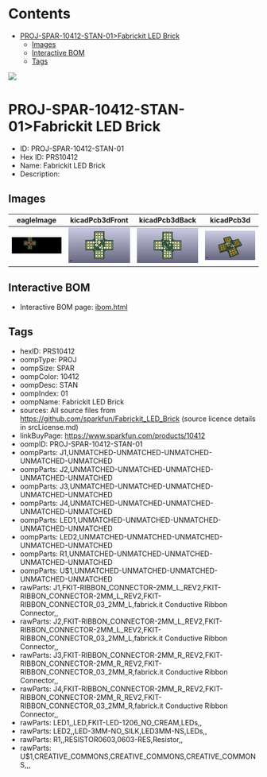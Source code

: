 



Contents
========

* [PROJ-SPAR-10412-STAN-01>Fabrickit LED Brick](#proj-spar-10412-stan-01fabrickit-led-brick)
	* [Images](#images)
	* [Interactive BOM](#interactive-bom)
	* [Tags](#tags)
  
![][im]
# PROJ-SPAR-10412-STAN-01>Fabrickit LED Brick

- ID: PROJ-SPAR-10412-STAN-01
- Hex ID: PRS10412
- Name: Fabrickit LED Brick
- Description: 

## Images
  
  

|eagleImage|kicadPcb3dFront|kicadPcb3dBack|kicadPcb3d|
| :---: | :---: | :---: | :---: |
|[![eagleImage](eagleImage_140.png)](eagleImage_.png)|[![kicadPcb3dFront](kicadPcb3dFront_140.png)](kicadPcb3dFront_.png)|[![kicadPcb3dBack](kicadPcb3dBack_140.png)](kicadPcb3dBack_.png)|[![kicadPcb3d](kicadPcb3d_140.png)](kicadPcb3d_.png)|

## Interactive BOM

- Interactive BOM page: [ibom.html](kicad/bom/ibom.html)

## Tags

- hexID: PRS10412
- oompType: PROJ
- oompSize: SPAR
- oompColor: 10412
- oompDesc: STAN
- oompIndex: 01
- oompName: Fabrickit LED Brick
- sources: All source files from https://github.com/sparkfun/Fabrickit_LED_Brick (source licence details in srcLicense.md)
- linkBuyPage: https://www.sparkfun.com/products/10412
- oompID: PROJ-SPAR-10412-STAN-01
- oompParts: J1,UNMATCHED-UNMATCHED-UNMATCHED-UNMATCHED-UNMATCHED
- oompParts: J2,UNMATCHED-UNMATCHED-UNMATCHED-UNMATCHED-UNMATCHED
- oompParts: J3,UNMATCHED-UNMATCHED-UNMATCHED-UNMATCHED-UNMATCHED
- oompParts: J4,UNMATCHED-UNMATCHED-UNMATCHED-UNMATCHED-UNMATCHED
- oompParts: LED1,UNMATCHED-UNMATCHED-UNMATCHED-UNMATCHED-UNMATCHED
- oompParts: LED2,UNMATCHED-UNMATCHED-UNMATCHED-UNMATCHED-UNMATCHED
- oompParts: R1,UNMATCHED-UNMATCHED-UNMATCHED-UNMATCHED-UNMATCHED
- oompParts: U$1,UNMATCHED-UNMATCHED-UNMATCHED-UNMATCHED-UNMATCHED
- rawParts: J1,FKIT-RIBBON_CONNECTOR-2MM_L_REV2,FKIT-RIBBON_CONNECTOR-2MM_L_REV2,FKIT-RIBBON_CONNECTOR_03_2MM_L,fabrick.it Conductive Ribbon Connector,,
- rawParts: J2,FKIT-RIBBON_CONNECTOR-2MM_L_REV2,FKIT-RIBBON_CONNECTOR-2MM_L_REV2,FKIT-RIBBON_CONNECTOR_03_2MM_L,fabrick.it Conductive Ribbon Connector,,
- rawParts: J3,FKIT-RIBBON_CONNECTOR-2MM_R_REV2,FKIT-RIBBON_CONNECTOR-2MM_R_REV2,FKIT-RIBBON_CONNECTOR_03_2MM_R,fabrick.it Conductive Ribbon Connector,,
- rawParts: J4,FKIT-RIBBON_CONNECTOR-2MM_R_REV2,FKIT-RIBBON_CONNECTOR-2MM_R_REV2,FKIT-RIBBON_CONNECTOR_03_2MM_R,fabrick.it Conductive Ribbon Connector,,
- rawParts: LED1,,LED,FKIT-LED-1206_NO_CREAM,LEDs,,
- rawParts: LED2,,LED-3MM-NO_SILK,LED3MM-NS,LEDs,,
- rawParts: R1,,RESISTOR0603,0603-RES,Resistor,,
- rawParts: U$1,CREATIVE_COMMONS,CREATIVE_COMMONS,CREATIVE_COMMONS,,,



[im]: kicadPcb3d_450.png
